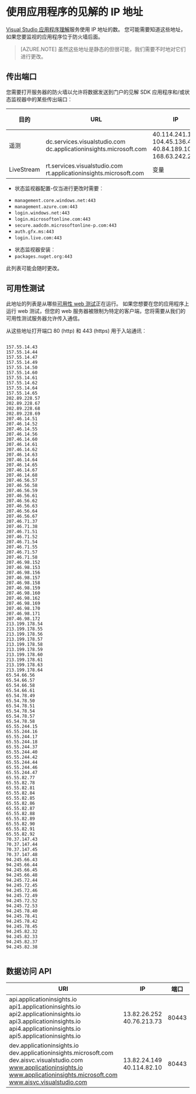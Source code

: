 <properties 
    pageTitle="使用应用程序的见解的 IP 地址 |Microsoft Azure"
    description="服务器所需的应用程序理解的防火墙例外" 
    services="application-insights"
    documentationCenter=".net"
    authors="alancameronwills" 
    manager="douge"/>

<tags 
    ms.service="application-insights" 
    ms.workload="tbd" 
    ms.tgt_pltfrm="ibiza" 
    ms.devlang="na" 
    ms.topic="article" 
    ms.date="08/24/2016" 
    ms.author="awills"/>
 
# <a name="ip-addresses-used-by-application-insights"></a>使用应用程序的见解的 IP 地址

[Visual Studio 应用程序理解](app-insights-overview.md)服务使用 IP 地址的数。 您可能需要知道这些地址，如果您要监视的应用程序位于防火墙后面。

> [AZURE.NOTE] 虽然这些地址是静态的但很可能，我们需要不时地对它们进行更改。


## <a name="outgoing-ports"></a>传出端口

您需要打开服务器的防火墙以允许将数据发送到门户的见解 SDK 应用程序和/或状态监视器中的某些传出端口︰

|目的|URL|IP|端口
|---|---|---|---
| 遥测|dc.services.visualstudio.com<br/>dc.applicationinsights.microsoft.com| 40.114.241.141<br/>104.45.136.42<br/>40.84.189.107<br/>168.63.242.221|443
|LiveStream|rt.services.visualstudio.com<br/>rt.applicationinsights.microsoft.com |变量|443



+ 状态监视器配置-仅当进行更改时需要︰
 -  `management.core.windows.net:443` 
 -  `management.azure.com:443`
 -  `login.windows.net:443`
 -  `login.microsoftonline.com:443`
 -  `secure.aadcdn.microsoftonline-p.com:443`
 -  `auth.gfx.ms:443`
 -  `login.live.com:443`
+ 状态监视器安装︰
 +  `packages.nuget.org:443`

此列表可能会随时更改。

## <a name="availability-tests"></a>可用性测试

此地址的列表是从哪些[可用性 web 测试](app-insights-monitor-web-app-availability.md)正在运行。 如果您想要在您的应用程序上运行 web 测试，但您的 web 服务器被限制为特定的客户端，您将需要从我们的可用性测试服务器允许传入通信。

从这些地址打开端口 80 (http) 和 443 (https) 用于入站通讯︰

```

157.55.14.43
157.55.14.44
157.55.14.47
157.55.14.49
157.55.14.50
157.55.14.60
157.55.14.61
157.55.14.62
157.55.14.64
157.55.14.65
202.89.228.57
202.89.228.67
202.89.228.68
202.89.228.69
207.46.14.51
207.46.14.52
207.46.14.55
207.46.14.56
207.46.14.60
207.46.14.61
207.46.14.62
207.46.14.63
207.46.14.64
207.46.14.65
207.46.14.67
207.46.14.68
207.46.56.57
207.46.56.58
207.46.56.59
207.46.56.61
207.46.56.62
207.46.56.63
207.46.56.64
207.46.56.67
207.46.71.37
207.46.71.38
207.46.71.51
207.46.71.52
207.46.71.54
207.46.71.55
207.46.71.57
207.46.71.58
207.46.98.152
207.46.98.153
207.46.98.156
207.46.98.157
207.46.98.158
207.46.98.159
207.46.98.160
207.46.98.162
207.46.98.169
207.46.98.170
207.46.98.171
207.46.98.172
213.199.178.54
213.199.178.55
213.199.178.56
213.199.178.57
213.199.178.58
213.199.178.59
213.199.178.60
213.199.178.61
213.199.178.63
213.199.178.64
65.54.66.56
65.54.66.57
65.54.66.58
65.54.66.61
65.54.78.49
65.54.78.50
65.54.78.51
65.54.78.54
65.54.78.57
65.54.78.58
65.55.244.15
65.55.244.16
65.55.244.17
65.55.244.18
65.55.244.37
65.55.244.40
65.55.244.42
65.55.244.44
65.55.244.46
65.55.244.47
65.55.82.77
65.55.82.78
65.55.82.81
65.55.82.84
65.55.82.85
65.55.82.86
65.55.82.87
65.55.82.88
65.55.82.89
65.55.82.90
65.55.82.91
65.55.82.92
70.37.147.43
70.37.147.44
70.37.147.45
70.37.147.48
94.245.66.43
94.245.66.44
94.245.66.45
94.245.66.48
94.245.72.44
94.245.72.45
94.245.72.46
94.245.72.49
94.245.72.52
94.245.72.53
94.245.78.40
94.245.78.41
94.245.78.42
94.245.78.45
94.245.82.32
94.245.82.33
94.245.82.37
94.245.82.38


```  

## <a name="data-access-api"></a>数据访问 API



|URI|IP|端口
|---|---|---
|api.applicationinsights.io<br/>api1.applicationinsights.io<br/>api2.applicationinsights.io<br/>api3.applicationinsights.io<br/>api4.applicationinsights.io<br/>api5.applicationinsights.io|13.82.26.252<br/>40.76.213.73|80443
|dev.applicationinsights.io<br/>dev.applicationinsights.microsoft.com<br/>dev.aisvc.visualstudio.com<br/>www.applicationinsights.io<br/>www.applicationinsights.microsoft.com<br/>www.aisvc.visualstudio.com|13.82.24.149<br/>40.114.82.10|80443





 
